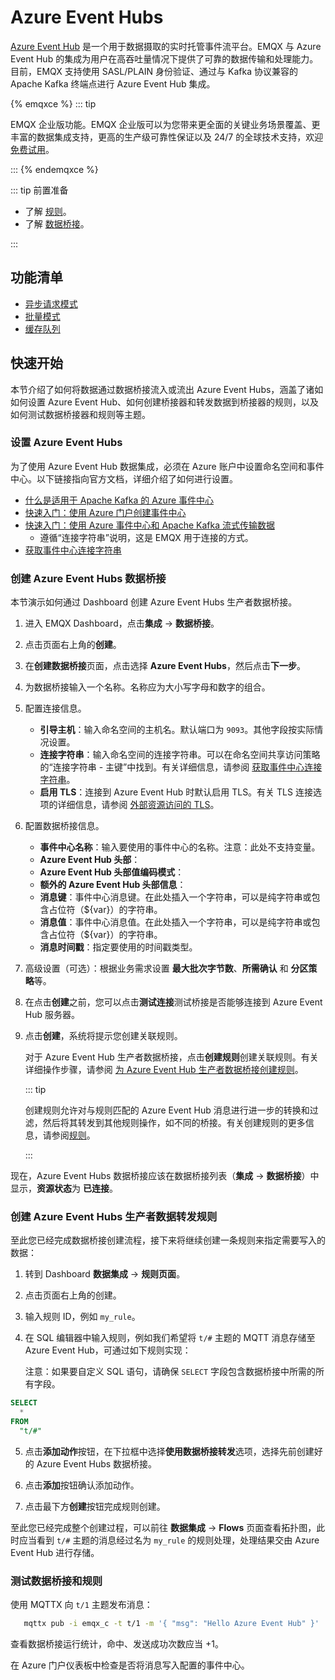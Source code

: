 # Azure Event Hubs

[Azure Event Hub](https://azure.microsoft.com/en-us/products/event-hubs) 是一个用于数据摄取的实时托管事件流平台。EMQX 与 Azure Event Hub 的集成为用户在高吞吐量情况下提供了可靠的数据传输和处理能力。目前，EMQX 支持使用 SASL/PLAIN 身份验证、通过与 Kafka 协议兼容的 Apache Kafka 终端点进行 Azure Event Hub 集成。

{% emqxce %}
::: tip

EMQX 企业版功能。EMQX 企业版可以为您带来更全面的关键业务场景覆盖、更丰富的数据集成支持，更高的生产级可靠性保证以及 24/7 的全球技术支持，欢迎[免费试用](https://www.emqx.com/zh/try?product=enterprise)。

:::
{% endemqxce %}

::: tip 前置准备

- 了解 [规则](./rules.md)。
- 了解 [数据桥接](./data-bridges.md)。

:::

## 功能清单

- [异步请求模式](./data-bridges.md)
- [批量模式](./data-bridges.md)
- [缓存队列](./data-bridges.md)

## 快速开始

本节介绍了如何将数据通过数据桥接流入或流出 Azure Event Hubs，涵盖了诸如如何设置 Azure Event Hub、如何创建桥接器和转发数据到桥接器的规则，以及如何测试数据桥接器和规则等主题。

### 设置 Azure Event Hubs

为了使用 Azure Event Hub 数据集成，必须在 Azure 账户中设置命名空间和事件中心。以下链接指向官方文档，详细介绍了如何进行设置。

- [什么是适用于 Apache Kafka 的 Azure 事件中心](https://learn.microsoft.com/zh-cn/azure/event-hubs/azure-event-hubs-kafka-overview)
- [快速入门：使用 Azure 门户创建事件中心](https://learn.microsoft.com/zh-cn/azure/event-hubs/event-hubs-create)
- [快速入门：使用 Azure 事件中心和 Apache Kafka 流式传输数据](https://learn.microsoft.com/zh-cn/azure/event-hubs/event-hubs-quickstart-kafka-enabled-event-hubs?tabs=connection-string)
  - 遵循“连接字符串”说明，这是 EMQX 用于连接的方式。
- [获取事件中心连接字符串](https://learn.microsoft.com/zh-cn/azure/event-hubs/event-hubs-get-connection-string)

### 创建 Azure Event Hubs 数据桥接

本节演示如何通过 Dashboard 创建 Azure Event Hubs 生产者数据桥接。

1. 进入 EMQX Dashboard，点击**集成** -> **数据桥接**。

2. 点击页面右上角的**创建**。

3. 在**创建数据桥接**页面，点击选择 **Azure Event Hubs**，然后点击**下一步**。

4. 为数据桥接输入一个名称。名称应为大小写字母和数字的组合。

5. 配置连接信息。

   - **引导主机**：输入命名空间的主机名。默认端口为 `9093`。其他字段按实际情况设置。
   - **连接字符串**：输入命名空间的连接字符串。可以在命名空间共享访问策略的“连接字符串 - 主键”中找到。有关详细信息，请参阅 [获取事件中心连接字符串](https://learn.microsoft.com/zh-cn/azure/event-hubs/event-hubs-get-connection-string)。
   - **启用 TLS**：连接到 Azure Event Hub 时默认启用 TLS。有关 TLS 连接选项的详细信息，请参阅 [外部资源访问的 TLS](../network/overview.md#启用-tls-加密访问外部资源)。

6. 配置数据桥接信息。

   - **事件中心名称**：输入要使用的事件中心的名称。注意：此处不支持变量。
   - **Azure Event Hub 头部**：
   - **Azure Event Hub 头部值编码模式**：
   - **额外的 Azure Event Hub 头部信息**：
   - **消息键**：事件中心消息键。在此处插入一个字符串，可以是纯字符串或包含占位符（${var}）的字符串。
   - **消息值**：事件中心消息值。在此处插入一个字符串，可以是纯字符串或包含占位符（${var}）的字符串。
   - **消息时间戳**：指定要使用的时间戳类型。

7. 高级设置（可选）：根据业务需求设置 **最大批次字节数**、**所需确认** 和 **分区策略**等。

8. 在点击**创建**之前，您可以点击**测试连接**测试桥接是否能够连接到 Azure Event Hub 服务器。

9. 点击**创建**，系统将提示您创建关联规则。

   对于 Azure Event Hub 生产者数据桥接，点击**创建规则**创建关联规则。有关详细操作步骤，请参阅 [为 Azure Event Hub 生产者数据桥接创建规则](#创建-azure-event-hubs-生产者数据转发规则)。

   ::: tip

   创建规则允许对与规则匹配的 Azure Event Hub 消息进行进一步的转换和过滤，然后将其转发到其他规则操作，如不同的桥接。有关创建规则的更多信息，请参阅[规则](./rules.md)。

   :::

现在，Azure Event Hubs 数据桥接应该在数据桥接列表（**集成** -> **数据桥接**）中显示，**资源状态**为 **已连接**。

### 创建 Azure Event Hubs 生产者数据转发规则

至此您已经完成数据桥接创建流程，接下来将继续创建一条规则来指定需要写入的数据：

1. 转到 Dashboard **数据集成** -> **规则页面**。

2. 点击页面右上角的创建。

3. 输入规则 ID，例如  `my_rule`。

4. 在 SQL 编辑器中输入规则，例如我们希望将 `t/#` 主题的 MQTT 消息存储至 Azure Event Hub，可通过如下规则实现：

   注意：如果要自定义 SQL 语句，请确保 `SELECT` 字段包含数据桥接中所需的所有字段。


```sql
SELECT
  *
FROM
  "t/#"
```

5. 点击**添加动作**按钮，在下拉框中选择**使用数据桥接转发**选项，选择先前创建好的 Azure Event Hubs 数据桥接。

6. 点击**添加**按钮确认添加动作。

7. 点击最下方**创建**按钮完成规则创建。

至此您已经完成整个创建过程，可以前往 **数据集成** -> **Flows** 页面查看拓扑图，此时应当看到 `t/#` 主题的消息经过名为 `my_rule` 的规则处理，处理结果交由 Azure Event Hub 进行存储。

### 测试数据桥接和规则

使用 MQTTX 向 `t/1` 主题发布消息：

```bash
   mqttx pub -i emqx_c -t t/1 -m '{ "msg": "Hello Azure Event Hub" }'
```

查看数据桥接运行统计，命中、发送成功次数应当 +1。

在 Azure 门户仪表板中检查是否将消息写入配置的事件中心。
